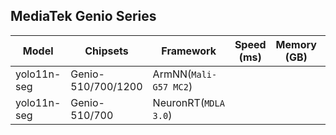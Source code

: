 ## MediaTek Genio Series
  
  | Model   |     Chipsets          |    Framework                |    Speed (ms) |   Memory (GB) |  Power (Watt) |     Temp (°C)    |
  |---------|-----------------------|-----------------------------|---------------|---------------|---------------|------------------|
  | yolo11n-seg  |  Genio-510/700/1200 | ArmNN(`Mali-G57 MC2`)       |    |           |               |                  |
  | yolo11n-seg  |  Genio-510/700      | NeuronRT(`MDLA 3.0`)        |  
